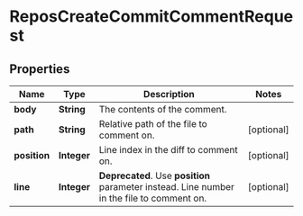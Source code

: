 

# ReposCreateCommitCommentRequest


## Properties

| Name | Type | Description | Notes |
|------------ | ------------- | ------------- | -------------|
|**body** | **String** | The contents of the comment. |  |
|**path** | **String** | Relative path of the file to comment on. |  [optional] |
|**position** | **Integer** | Line index in the diff to comment on. |  [optional] |
|**line** | **Integer** | **Deprecated**. Use **position** parameter instead. Line number in the file to comment on. |  [optional] |



